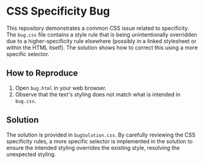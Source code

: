 # CSS Specificity Bug

This repository demonstrates a common CSS issue related to specificity.  The `bug.css` file contains a style rule that is being unintentionally overridden due to a higher-specificity rule elsewhere (possibly in a linked stylesheet or within the HTML itself). The solution shows how to correct this using a more specific selector.

## How to Reproduce

1. Open `bug.html` in your web browser.
2. Observe that the text's styling does not match what is intended in `bug.css`.

## Solution

The solution is provided in `bugSolution.css`. By carefully reviewing the CSS specificity rules, a more specific selector is implemented in the solution to ensure the intended styling overrides the existing style, resolving the unexpected styling.